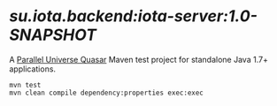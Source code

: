 # *su.iota.backend:iota-server:1.0-SNAPSHOT*

A [Parallel Universe Quasar](http://www.paralleluniverse.co/quasar/) Maven test project for standalone Java 1.7+ applications.


```
mvn test
mvn clean compile dependency:properties exec:exec
```